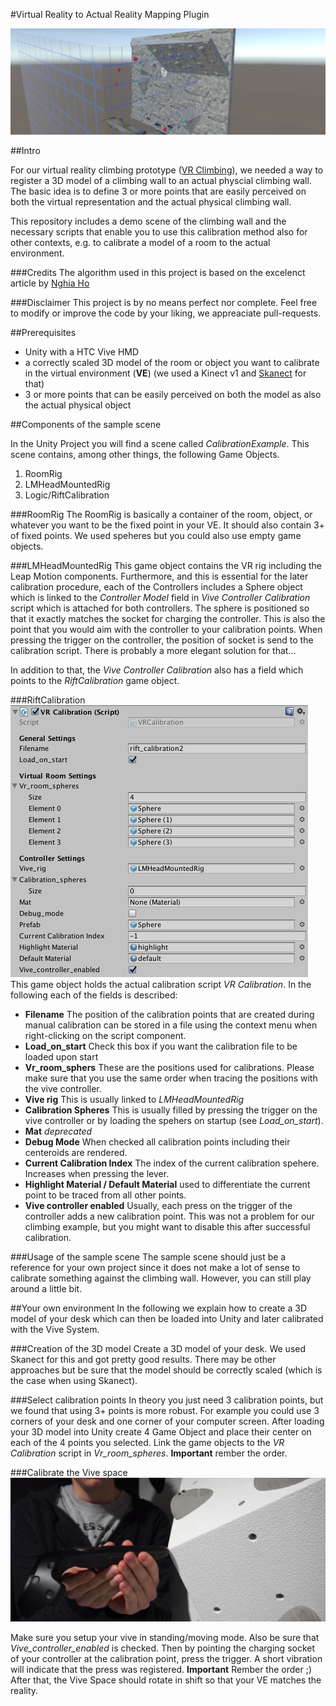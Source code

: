 #Virtual Reality to Actual Reality Mapping Plugin


![alt text](docs/algorithm.jpg "Algorithm")


##Intro

For our virtual reality climbing prototype ([VR Climbing](https://www.youtube.com/watch?v=ock-jKru81o)), we needed a way to register a 3D model of a climbing wall to an actual physcial climbing wall. The basic idea is to define 3 or more points that are easily perceived on both the virtual representation and the actual physical climbing wall. 

This repository includes a demo scene of the climbing wall and the necessary scripts that enable you to use this calibration method also for other contexts, e.g. to calibrate a model of a room to the actual environment.

###Credits
The algorithm used in this project is based on the excelenct article by [Nghia Ho](http://nghiaho.com/?page_id=671)

###Disclaimer
This project is by no means perfect nor complete. Feel free to modify or improve the code by your liking, we appreaciate pull-requests.


##Prerequisites
* Unity with a HTC Vive HMD
* a correctly scaled 3D model of the room or object you want to calibrate in the virtual environment (**VE**) (we used a Kinect v1 and [Skanect](http://skanect.occipital.com/) for that)
* 3 or more points that can be easily perceived on both the model as also the actual physical object


##Components of the sample scene

In the Unity Project you will find a scene called *CalibrationExample*. This scene contains, among other things, the following Game Objects.

1. RoomRig
2. LMHeadMountedRig
3. Logic/RiftCalibration

###RoomRig
The RoomRig is basically a container of the room, object, or whatever you want to be the fixed point in your VE. It should also contain 3+ of fixed points. We used speheres but you could also use empty game objects. 

###LMHeadMountedRig
This game object contains the VR rig including the Leap Motion components. Furthermore, and this is essential for the later calibration procedure, each of the Controllers includes a Sphere object which is linked to the *Controller Model* field in *Vive Controller Calibration* script which is attached for both controllers. The sphere is positioned so that it exactly matches the socket for charging the controller. This is also the point that you would aim with the controller to your calibration points. When pressing the trigger on the controller, the position of socket is send to the calibration script. There is probably a more elegant solution for that...

In addition to that, the *Vive Controller Calibration* also has a field which points to the *RiftCalibration* game object.

###RiftCalibration
![alt text](docs/script.jpg "Script") 
This game object holds the actual calibration script *VR Calibration*. In the following each of the fields is described:

* **Filename** The position of the calibration points that are created during manual calibration can be stored in a file using the context menu when right-clicking on the script component. 
* **Load_on_start** Check this box if you want the calibration file to be loaded upon start
* **Vr_room_sphers** These are the positions used for calibrations. Please make sure that you use the same order when tracing the positions with the vive controller.
* **Vive rig** This is usually linked to *LMHeadMountedRig*
* **Calibration Spheres** This is usually filled by pressing the trigger on the vive controller or by loading the spehers on startup (see *Load_on_start*).
* **Mat** *deprecated*
* **Debug Mode** When checked all calibration points including their centeroids are rendered.
* **Current Calibration Index** The index of the current calibration spehere. Increases when pressing the lever.
* **Highlight Material / Default Material** used to differentiate the current point to be traced from all other points.
* **Vive controller enabled** Usually, each press on the trigger of the controller adds a new calibration point. This was not a problem for our climbing example, but you might want to disable this after successful calibration.

###Usage of the sample scene
The sample scene should just be a reference for your own project since it does not make a lot of sense to calibrate something against the climbing wall. However, you can still play around a little bit.
 
##Your own environment
In the following we explain how to create a 3D model of your desk which can then be loaded into Unity and later calibrated with the Vive System.

###Creation of the 3D model
Create a 3D model of your desk. We used Skanect for this and got pretty good results. There may be other approaches but be sure that the model should be correctly scaled (which is the case when using Skanect).

###Select calibration points
In theory you just need 3 calibration points, but we found that using 3+ points is more robust. For example you could use 3 corners of your desk and one corner of your computer screen. 
After loading your 3D model into Unity create 4 Game Object and place their center on each of the 4 points you selected. Link the game objects to the *VR Calibration* script in *Vr_room_spheres*. **Important** rember the order.

###Calibrate the Vive space
![alt text](docs/calibration.jpg "Calibrate") 

Make sure you setup your vive in standing/moving mode. Also be sure that *Vive_controller_enabled* is checked. Then by pointing the charging socket of your controller at the calibration point, press the trigger. A short vibration will indicate that the press was registered. **Important** Rember the order ;)
After that, the Vive Space should rotate in shift so that your VE matches the reality.





